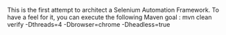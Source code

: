 This is the first attempt to architect a Selenium Automation Framework.
To have a feel for it, you can execute the following Maven goal :
  mvn clean verify -Dthreads=4 -Dbrowser=chrome -Dheadless=true
